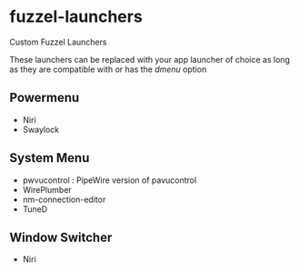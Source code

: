 # fuzzel-launchers
Custom Fuzzel Launchers 

These launchers can be replaced with your app launcher of choice as long as they are compatible with or has the _dmenu_ option

## Powermenu
- Niri
- Swaylock

## System Menu
- pwvucontrol : PipeWire version of pavucontrol
- WirePlumber
- nm-connection-editor
- TuneD

## Window Switcher
- Niri
